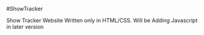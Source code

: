 #ShowTracker

Show Tracker Website Written only in HTML/CSS. Will be Adding Javascript in later version